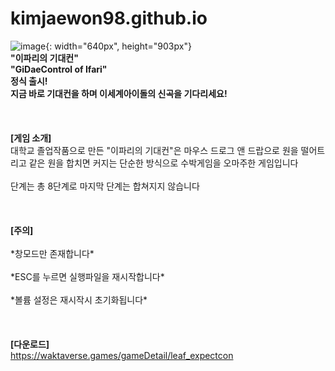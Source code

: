 # kimjaewon98.github.io
![image](https://drive.google.com/file/d/1dpKJiy6qoabM_BPuCOkEZrEzj2pwwZw7/view?usp=drive_link){: width="640px", height="903px"}<br>
**"이파리의 기대컨"<br>
"GiDaeControl of Ifari"<br>
정식 출시!<br>
지금 바로 기대컨을 하며 이세계아이돌의 신곡을 기다리세요!**<br>
<br>
<br>
<br>
**[게임 소개]**
<br>
대학교 졸업작품으로 만든 "이파리의 기대컨"은 마우스 드로그 앤 드랍으로 원을 떨어트리고 같은 원을 합치면 커지는 단순한 방식으로 수박게임을 오마주한 게임입니다<br>
<br>
단계는 총 8단계로 마지막 단계는 합쳐지지 않습니다<br>
<br>
<br>
<br>
**[주의]**<br>
<br>
&#42;창모드만 존재합니다&#42;<br>
<br>
&#42;ESC를 누르면 실행파일을 재시작합니다&#42;<br>
<br>
&#42;볼륨 설정은 재시작시 초기화됩니다&#42;<br>
<br>
<br>
<br>
**[다운로드]**<br>
https://waktaverse.games/gameDetail/leaf_expectcon
<br>

